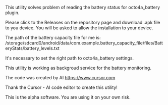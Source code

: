 This utility solves problem of reading the battery status for octo4a_battery plugin.

Please click to the Releases on the repository page and download .apk file to you device. You will be asked to allow the installation to your device.

The path of the battery capacity file for me is:  
/storage/sdcard0/android/data/com.example.battery_capacity_file/files/BatteryStats/battery_levels.txt

It's necessary to set the right path to octo4a_battery settings.

This utility is working as backgroud service for the battery monitoring.

The code was created by AI https://www.cursor.com

Thank the Cursor - AI code editor to create this utility!

This is the alpha software. You are using it on your own risk.
